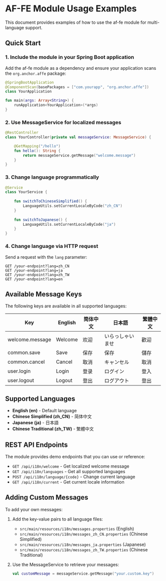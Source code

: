 # AF-FE Module Usage Examples

This document provides examples of how to use the af-fe module for multi-language support.

## Quick Start

### 1. Include the module in your Spring Boot application

Add the af-fe module as a dependency and ensure your application scans the `org.anchor.affe` package:

```kotlin
@SpringBootApplication
@ComponentScan(basePackages = ["com.yourapp", "org.anchor.affe"])
class YourApplication

fun main(args: Array<String>) {
    runApplication<YourApplication>(*args)
}
```

### 2. Use MessageService for localized messages

```kotlin
@RestController
class YourController(private val messageService: MessageService) {

    @GetMapping("/hello")
    fun hello(): String {
        return messageService.getMessage("welcome.message")
    }
}
```

### 3. Change language programmatically

```kotlin
@Service
class YourService {
    
    fun switchToChineseSimplified() {
        LanguageUtils.setCurrentLocaleByCode("zh_CN")
    }
    
    fun switchToJapanese() {
        LanguageUtils.setCurrentLocaleByCode("ja")
    }
}
```

### 4. Change language via HTTP request

Send a request with the `lang` parameter:
```
GET /your-endpoint?lang=zh_CN
GET /your-endpoint?lang=ja
GET /your-endpoint?lang=zh_TW
GET /your-endpoint?lang=en
```

## Available Message Keys

The following keys are available in all supported languages:

| Key | English | 简体中文 | 日本語 | 繁體中文 |
|-----|---------|----------|---------|----------|
| welcome.message | Welcome | 欢迎 | いらっしゃいませ | 歡迎 |
| common.save | Save | 保存 | 保存 | 儲存 |
| common.cancel | Cancel | 取消 | キャンセル | 取消 |
| user.login | Login | 登录 | ログイン | 登入 |
| user.logout | Logout | 登出 | ログアウト | 登出 |

## Supported Languages

- **English (en)** - Default language
- **Chinese Simplified (zh_CN)** - 简体中文
- **Japanese (ja)** - 日本語
- **Chinese Traditional (zh_TW)** - 繁體中文

## REST API Endpoints

The module provides demo endpoints that you can use or reference:

- `GET /api/i18n/welcome` - Get localized welcome message
- `GET /api/i18n/languages` - Get all supported languages
- `POST /api/i18n/language/{code}` - Change current language
- `GET /api/i18n/current` - Get current locale information

## Adding Custom Messages

To add your own messages:

1. Add the key-value pairs to all language files:
   - `src/main/resources/i18n/messages.properties` (English)
   - `src/main/resources/i18n/messages_zh_CN.properties` (Chinese Simplified)
   - `src/main/resources/i18n/messages_ja.properties` (Japanese)
   - `src/main/resources/i18n/messages_zh_TW.properties` (Chinese Traditional)

2. Use the MessageService to retrieve your messages:
   ```kotlin
   val customMessage = messageService.getMessage("your.custom.key")
   ```
